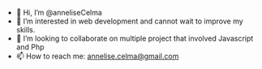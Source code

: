 - 👋 Hi, I’m @anneliseCelma
- 👀 I’m interested in web development and cannot wait to improve my skills.
- 💞️ I’m looking to collaborate on multiple project that involved Javascript and Php
- 📫 How to reach me: annelise.celma@gmail.com

<!---
Greenlizz/Greenlizz is a ✨ special ✨ repository because its `README.md` (this file) appears on your GitHub profile.
You can click the Preview link to take a look at your changes.
--->
